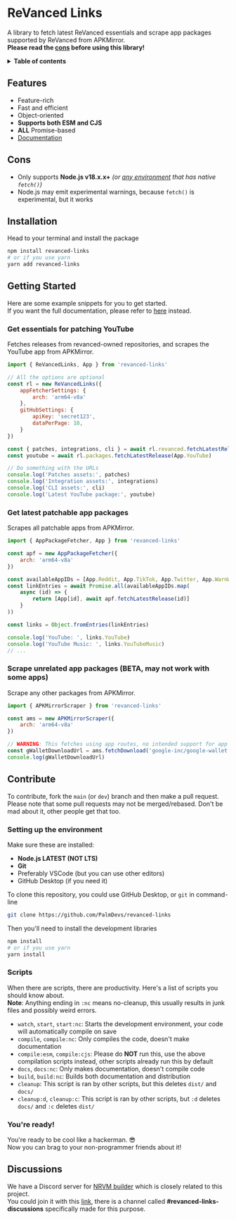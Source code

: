 # ReVanced Links
A library to fetch latest ReVanced essentials and scrape app packages supported by ReVanced from APKMirror.  
**Please read the [cons](#cons) before using this library!**

<details><summary><strong>Table of contents</strong></summary>

- [ReVanced Links](#revanced-links)
  - [Features](#features)
  - [Cons](#cons)
  - [Installation](#installation)
  - [Getting Started](#getting-started)
    - [Get essentials for patching YouTube](#get-essentials-for-patching-youtube)
    - [Get latest patchable app packages](#get-latest-patchable-app-packages)
    - [Scrape unrelated app packages (BETA, may not work with some apps)](#scrape-unrelated-app-packages-beta-may-not-work-with-some-apps)
  - [Contribute](#contribute)
    - [Setting up the environment](#setting-up-the-environment)
    - [Scripts](#scripts)
    - [You're ready!](#youre-ready)
  - [Discussions](#discussions)

</details>

## Features
 - Feature-rich
 - Fast and efficient
 - Object-oriented
 - **Supports both ESM and CJS**
 - **ALL** Promise-based
 - [Documentation](https://palmdevs.github.io/revanced-links)

## Cons
 - Only supports **Node.js v18.x.x+** *(or [any environment](https://developer.mozilla.org/en-US/docs/Web/API/Fetch_API#browser_compatibility) that has native `fetch()`)*
 - Node.js may emit experimental warnings, because `fetch()` is experimental, but it works

## Installation
Head to your terminal and install the package
```sh
npm install revanced-links
# or if you use yarn
yarn add revanced-links
```

## Getting Started
Here are some example snippets for you to get started.  
If you want the full documentation, please refer to [here](https://palmdevs.github.io/revanced-links/) instead.

### Get essentials for patching YouTube
Fetches releases from revanced-owned repositories, and scrapes the YouTube app from APKMirror.
```js
import { ReVancedLinks, App } from 'revanced-links'

// All the options are optional
const rl = new ReVancedLinks({
    appFetcherSettings: {
        arch: 'arm64-v8a'
    },
    gitHubSettings: {
        apiKey: 'secret123',
        dataPerPage: 10,
    }
})

const { patches, integrations, cli } = await rl.revanced.fetchLatestReleases()
const youtube = await rl.packages.fetchLatestRelease(App.YouTube)

// Do something with the URLs
console.log('Patches assets:', patches)
console.log('Integration assets:', integrations)
console.log('CLI assets:', cli)
console.log('Latest YouTube package:', youtube)
```

### Get latest patchable app packages
Scrapes all patchable apps from APKMirror.
```js
import { AppPackageFetcher, App } from 'revanced-links'

const apf = new AppPackageFetcher({
    arch: 'arm64-v8a'
})

const availableAppIDs = [App.Reddit, App.TikTok, App.Twitter, App.WarnWetter, App.YouTube, App.YouTubeMusic]
const linkEntries = await Promise.all(availableAppIDs.map(
    async (id) => {
        return [App[id], await apf.fetchLatestRelease(id)]
    }
))

const links = Object.fromEntries(linkEntries)

console.log('YouTube: ', links.YouTube)
console.log('YouTube Music: ', links.YouTubeMusic)
// ...
```

### Scrape unrelated app packages (BETA, may not work with some apps)
Scrape any other packages from APKMirror.
```js
import { APKMirrorScraper } from 'revanced-links'

const ams = new APKMirrorScraper({
    arch: 'arm64-v8a'
})

// WARNING: This fetches using app routes, no intended support for app categories yet
const gWalletDownloadUrl = ams.fetchDownload('google-inc/google-wallet', '2.153.469766798')
console.log(gWalletDownloadUrl)
```

## Contribute
To contribute, fork the `main` (or `dev`) branch and then make a pull request.  
Please note that some pull requests may not be merged/rebased. Don't be mad about it, other people get that too.

### Setting up the environment
Make sure these are installed:
 - **Node.js LATEST (NOT LTS)**
 - **Git**
 - Preferably VSCode (but you can use other editors)
 - GitHub Desktop (if you need it)

To clone this repository, you could use GitHub Desktop, or `git` in command-line
```sh
git clone https://github.com/PalmDevs/revanced-links
```
Then you'll need to install the development libraries
```sh
npm install
# or if you use yarn
yarn install
```

### Scripts
When there are scripts, there are productivity. Here's a list of scripts you should know about.  
**Note**: Anything ending in `:nc` means no-cleanup, this usually results in junk files and possibly weird errors.
  - `watch`, `start`, `start:nc`: Starts the development environment, your code will automatically compile on save
  - `compile`, `compile:nc`: Only compiles the code, doesn't make documentation
  - `compile:esm`, `compile:cjs`: Please do **NOT** run this, use the above compilation scripts instead, other scripts already run this by default
  - `docs`, `docs:nc`: Only makes documentation, doesn't compile code
  - `build`, `build:nc`: Builds both documentation and distribution
  - `cleanup`: This script is ran by other scripts, but this deletes `dist/` and `docs/`
  - `cleanup:d`, `cleanup:c`: This script is ran by other scripts, but `:d` deletes `docs/` and `:c` deletes `dist/`

### You're ready!
You're ready to be cool like a hackerman. 😎  
Now you can brag to your non-programmer friends about it!

## Discussions
We have a Discord server for [NRVM builder](https://github.com/PalmDevs/nrvm) which is closely related to this project.  
You could join it with this [link](https://discord.gg/mHq2bTfeSa), there is a channel called **#revanced-links-discussions** specifically made for this purpose.
